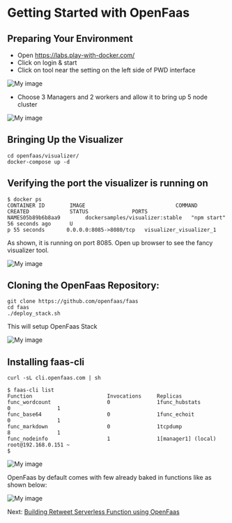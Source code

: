 # Getting Started with OpenFaas

## Preparing Your Environment

- Open https://labs.play-with-docker.com/
- Click on login & start
- Click on tool near the setting on the left side of PWD interface

![My image](http://collabnix.com/wp-content/uploads/2018/04/PWD1-1536x768.png)

- Choose 3 Managers and 2 workers and allow it to bring up 5 node cluster

![My image](http://collabnix.com/wp-content/uploads/2018/04/PWD2.png)


## Bringing Up the Visualizer

```
cd openfaas/visualizer/
docker-compose up -d
```

## Verifying the port the visualizer is running on

```
$ docker ps
CONTAINER ID        IMAGE                             COMMAND             CREATED             STATUS              PORTS                    NAMES05b89b6b8aa9        dockersamples/visualizer:stable   "npm start"         56 seconds ago      U
p 55 seconds       0.0.0.0:8085->8080/tcp   visualizer_visualizer_1
```

As shown, it is running on port 8085. Open up browser to see the fancy visualizer tool.

![My image](http://collabnix.com/wp-content/uploads/2018/04/PWD4.png)<br>



## Cloning the OpenFaas Repository:

```
git clone https://github.com/openfaas/faas
cd faas
./deploy_stack.sh
```

This will setup OpenFaas Stack

![My image](http://collabnix.com/wp-content/uploads/2018/04/PWD5.png)

## Installing faas-cli

```
curl -sL cli.openfaas.com | sh
```

```
$ faas-cli list
Function                        Invocations     Replicas
func_wordcount                  0               1func_hubstats                   0               1
func_base64                     0               1func_echoit                     0               1
func_markdown                   0               1tcpdump                         8               1
func_nodeinfo                   1               1[manager1] (local) root@192.168.0.151 ~
$
```
![My image](http://collabnix.com/wp-content/uploads/2018/04/PWD7.png)<br>

OpenFaas by default comes with few already baked in functions like as shown below:

![My image](http://collabnix.com/wp-content/uploads/2018/04/PWD8.png)

Next: [Building Retweet Serverless Function using OpenFaas](https://github.com/ajeetraina/openfaas/tree/master/functions/retweet-bot/README.md)
